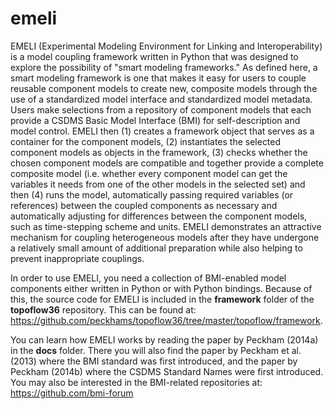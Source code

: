 # emeli

EMELI (Experimental Modeling Environment for Linking and Interoperability) is a model coupling framework written in Python that was designed to explore the possibility of "smart modeling frameworks." As defined here, a smart modeling framework is one that makes it easy for users to couple reusable component models to create new, composite models through the use of a standardized model interface and standardized model metadata. Users make selections from a repository of component models that each provide a CSDMS Basic Model Interface (BMI) for self-description and model control. EMELI then (1) creates a framework object that serves as a container for the component models, (2) instantiates the selected component models as objects in the framework, (3) checks whether the chosen component models are compatible and together provide a complete composite model (i.e. whether every component model can get the variables it needs from one of the other models in the selected set) and then (4) runs the model, automatically passing required variables (or references) between the coupled components as necessary and automatically adjusting for differences between the component models, such as time-stepping scheme and units. EMELI demonstrates an attractive mechanism for coupling heterogeneous models after they have undergone a relatively small amount of additional preparation while also helping to prevent inappropriate couplings.

In order to use EMELI, you need a collection of BMI-enabled model components either written in Python or with Python bindings.  Because of this, the source code for EMELI is included in the <b>framework</b> folder of the <b>topoflow36</b> repository.  This can be found at:
https://github.com/peckhams/topoflow36/tree/master/topoflow/framework.

You can learn how EMELI works by reading the paper by Peckham (2014a) in the <b>docs</b> folder.  There you will also find the paper by Peckham et al. (2013) where the BMI standard was first introduced, and the paper by Peckham (2014b) where the CSDMS Standard Names were first introduced.  You may also be interested in the BMI-related repositories at:
https://github.com/bmi-forum

